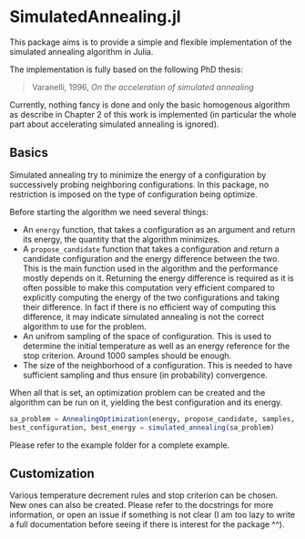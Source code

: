 # SimulatedAnnealing.jl

This package aims is to provide a simple and flexible implementation of the simulated annealing algorithm in Julia.

The implementation is fully based on the following PhD thesis:
> Varanelli, 1996, *On the acceleration of simulated annealing*

Currently, nothing fancy is done and only the basic homogenous algorithm as describe in Chapter 2 of this work is implemented (in particular the whole part about accelerating simulated annealing is ignored).

## Basics

Simulated annealing try to minimize the energy of a configuration by successively probing neighboring configurations. In this package, no restriction is imposed on the type of configuration being optimize.

Before starting the algorithm we need several things:

- An `energy` function, that takes a configuration as an argument and return its energy, the quantity that the algorithm minimizes.
- A `propose_candidate` function that takes a configuration and return a candidate configuration and the energy difference between the two. This is the main function used in the algorithm and the performance mostly depends on it. Returning the energy difference is required as it is often possible to make this computation very efficient compared to explicitly computing the energy of the two configurations and taking their difference. In fact if there is no efficient way of computing this difference, it may indicate simulated annealing is not the correct algorithm to use for the problem.
- An unifrom sampling of the space of configuration. This is used to determine the initial temperature as well as an energy reference for the stop criterion. Around 1000 samples should be enough.
- The size of the neighborhood of a configuration. This is needed to have sufficient sampling and thus ensure (in probability) convergence.

When all that is set, an optimization problem can be created and the algorithm can be run on it, yielding the best configuration and its energy.

```julia
sa_problem = AnnealingOptimization(energy, propose_candidate, samples, neighborhood_size)
best_configuration, best_energy = simulated_annealing(sa_problem)
```

Please refer to the example folder for a complete example.

## Customization

Various temperature decrement rules and stop criterion can be chosen. New ones can also be created. Please refer to the docstrings for more information, or open an issue if something is not clear (I am too lazy to write a full documentation before seeing if there is interest for the package ^^).
